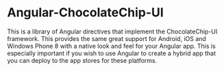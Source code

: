 Angular-ChocolateChip-UI
========================

This is a library of Angular directives that implement the ChocolateChip-UI framework. This provides the same great support for Android, iOS and Windows Phone 8 with a native look and feel for your Angular app. This is especially important if you wish to use Angular to create a hybrid app that you can deploy to the app stores for these platforms.